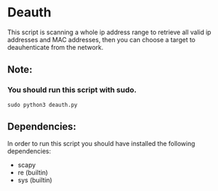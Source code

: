 # Deauth
This script is scanning a whole ip address range to retrieve all valid ip addresses and MAC addresses, then you can choose a target to deauhenticate from the network.

## Note:
### You should run this script with sudo.
``sudo python3 deauth.py``

## Dependencies:
In order to run this script you should have installed the following dependencies:
- scapy
- re (builtin)
- sys (builtin)
